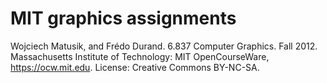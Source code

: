# MIT graphics assignments
Wojciech Matusik, and Frédo Durand. 6.837 Computer Graphics. Fall 2012. Massachusetts Institute of Technology: MIT OpenCourseWare, https://ocw.mit.edu. License: Creative Commons BY-NC-SA.
